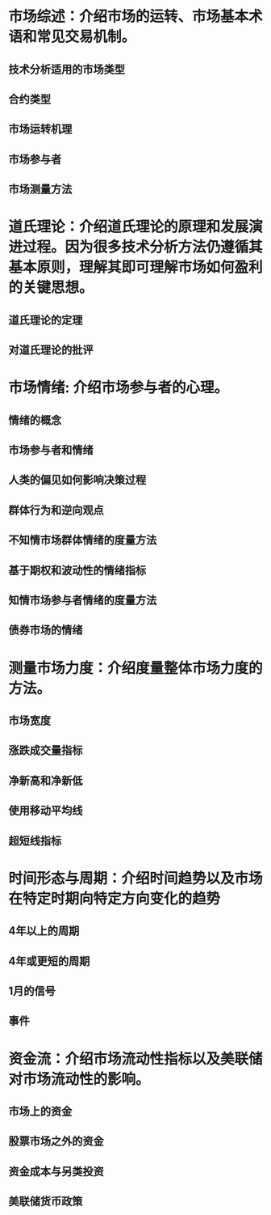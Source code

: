 # 市场综述：介绍市场的运转、市场基本术语和常见交易机制。
## 技术分析适用的市场类型
## 合约类型
## 市场运转机理
## 市场参与者
## 市场测量方法
# 道氏理论：介绍道氏理论的原理和发展演进过程。因为很多技术分析方法仍遵循其基本原则，理解其即可理解市场如何盈利的关键思想。
## 道氏理论的定理
## 对道氏理论的批评
# 市场情绪: 介绍市场参与者的心理。
## 情绪的概念
## 市场参与者和情绪
## 人类的偏见如何影响决策过程
## 群体行为和逆向观点

## 不知情市场群体情绪的度量方法
## 基于期权和波动性的情绪指标

## 知情市场参与者情绪的度量方法
## 债券市场的情绪

# 测量市场力度：介绍度量整体市场力度的方法。
## 市场宽度
## 涨跌成交量指标
## 净新高和净新低
## 使用移动平均线
## 超短线指标

# 时间形态与周期：介绍时间趋势以及市场在特定时期向特定方向变化的趋势
## 4年以上的周期
## 4年或更短的周期
## 1月的信号
## 事件

# 资金流：介绍市场流动性指标以及美联储对市场流动性的影响。
## 市场上的资金
## 股票市场之外的资金
## 资金成本与另类投资
## 美联储货币政策